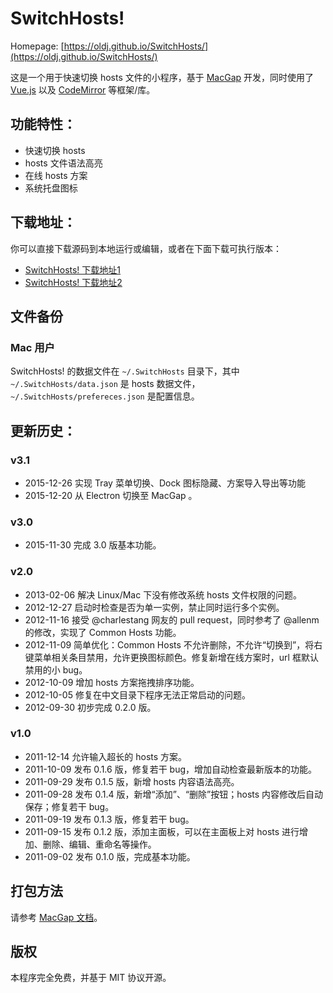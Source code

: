 # SwitchHosts!

Homepage: [https://oldj.github.io/SwitchHosts/](https://oldj.github.io/SwitchHosts/)


这是一个用于快速切换 hosts 文件的小程序，基于 [MacGap](http://macgapproject.github.io) 开发，同时使用了 [Vue.js](http://vuejs.org/) 以及 [CodeMirror](http://codemirror.net/) 等框架/库。


## 功能特性：

 - 快速切换 hosts
 - hosts 文件语法高亮
 - 在线 hosts 方案
 - 系统托盘图标


## 下载地址：

你可以直接下载源码到本地运行或编辑，或者在下面下载可执行版本：

 - [SwitchHosts! 下载地址1](https://github.com/oldj/SwitchHosts/releases)
 - [SwitchHosts! 下载地址2](http://pan.baidu.com/share/link?shareid=150951&uk=3607385901)


## 文件备份

### Mac 用户

SwitchHosts! 的数据文件在 `~/.SwitchHosts` 目录下，其中 `~/.SwitchHosts/data.json` 是 hosts 数据文件，`~/.SwitchHosts/prefereces.json` 是配置信息。

## 更新历史：

### v3.1

 - 2015-12-26 实现 Tray 菜单切换、Dock 图标隐藏、方案导入导出等功能
 - 2015-12-20 从 Electron 切换至 MacGap 。

### v3.0
    
 - 2015-11-30 完成 3.0 版基本功能。
 
### v2.0
 
 - 2013-02-06 解决 Linux/Mac 下没有修改系统 hosts 文件权限的问题。
 - 2012-12-27 启动时检查是否为单一实例，禁止同时运行多个实例。
 - 2012-11-16 接受 @charlestang 网友的 pull request，同时参考了 @allenm 的修改，实现了 Common Hosts 功能。
 - 2012-11-09 简单优化：Common Hosts 不允许删除，不允许“切换到”，将右键菜单相关条目禁用，允许更换图标颜色。修复新增在线方案时，url 框默认禁用的小 bug。
 - 2012-10-09 增加 hosts 方案拖拽排序功能。
 - 2012-10-05 修复在中文目录下程序无法正常启动的问题。
 - 2012-09-30 初步完成 0.2.0 版。
 
### v1.0

 - 2011-12-14 允许输入超长的 hosts 方案。
 - 2011-10-09 发布 0.1.6 版，修复若干 bug，增加自动检查最新版本的功能。
 - 2011-09-29 发布 0.1.5 版，新增 hosts 内容语法高亮。
 - 2011-09-28 发布 0.1.4 版，新增“添加”、“删除”按钮；hosts 内容修改后自动保存；修复若干 bug。
 - 2011-09-19 发布 0.1.3 版，修复若干 bug。
 - 2011-09-15 发布 0.1.2 版，添加主面板，可以在主面板上对 hosts 进行增加、删除、编辑、重命名等操作。
 - 2011-09-02 发布 0.1.0 版，完成基本功能。



## 打包方法

请参考 [MacGap 文档](http://docs.macgap.com/)。


## 版权

本程序完全免费，并基于 MIT 协议开源。
